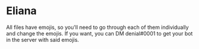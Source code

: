 # Eliana

All files have emojis, so you'll need to go through each of them individually and change the emojis. If you want, you can DM denial#0001 to get your bot in the server with said emojis.
